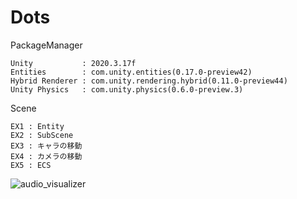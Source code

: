 # Dots

PackageManager  
```
Unity           : 2020.3.17f
Entities        : com.unity.entities(0.17.0-preview42)
Hybrid Renderer : com.unity.rendering.hybrid(0.11.0-preview44)
Unity Physics   : com.unity.physics(0.6.0-preview.3)
```

Scene  
```
EX1 : Entity
EX2 : SubScene
EX3 : キャラの移動
EX4 : カメラの移動
EX5 : ECS
```

![audio_visualizer](https://user-images.githubusercontent.com/84316156/147316028-5ab22b3f-d0b1-4073-a96b-de74889ca28f.gif)
